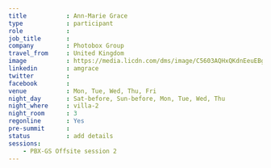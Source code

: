 ```yaml
---
title           : Ann-Marie Grace
type            : participant
role            :
job_title       :
company         : Photobox Group
travel_from     : United Kingdom
image           : https://media.licdn.com/dms/image/C5603AQHxQKdnEeuEBg/profile-displayphoto-shrink_800_800/0?e=1531958400&v=beta&t=FXhzd-ifVTAeNhEgAz1Uv6VyzMlqqpUvbORdlt791PM
linkedin        : amgrace
twitter         :
facebook        :
venue           : Mon, Tue, Wed, Thu, Fri
night_day       : Sat-before, Sun-before, Mon, Tue, Wed, Thu
night_where     : villa-2
night_room      : 3
regonline       : Yes
pre-summit      :
status          : add details
sessions:
    - PBX-GS Offsite session 2
---
```


